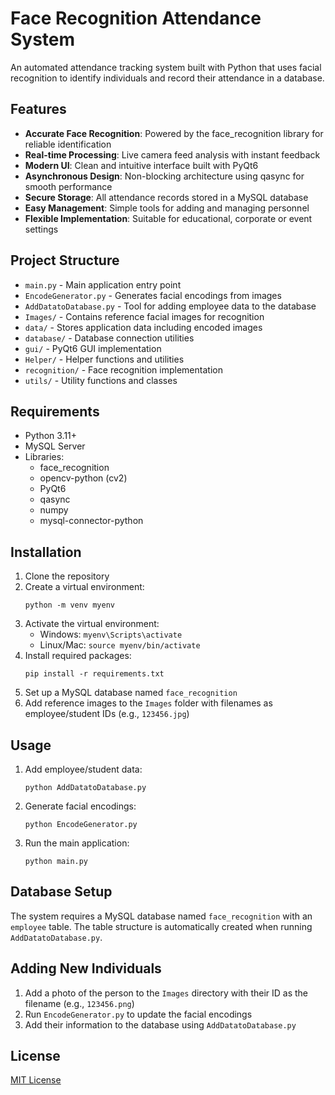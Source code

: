# Face Recognition Attendance System

An automated attendance tracking system built with Python that uses facial recognition to identify individuals and record their attendance in a database.

## Features

- **Accurate Face Recognition**: Powered by the face_recognition library for reliable identification
- **Real-time Processing**: Live camera feed analysis with instant feedback
- **Modern UI**: Clean and intuitive interface built with PyQt6
- **Asynchronous Design**: Non-blocking architecture using qasync for smooth performance
- **Secure Storage**: All attendance records stored in a MySQL database
- **Easy Management**: Simple tools for adding and managing personnel
- **Flexible Implementation**: Suitable for educational, corporate or event settings

## Project Structure

- `main.py` - Main application entry point
- `EncodeGenerator.py` - Generates facial encodings from images
- `AddDatatoDatabase.py` - Tool for adding employee data to the database
- `Images/` - Contains reference facial images for recognition
- `data/` - Stores application data including encoded images
- `database/` - Database connection utilities
- `gui/` - PyQt6 GUI implementation
- `Helper/` - Helper functions and utilities
- `recognition/` - Face recognition implementation
- `utils/` - Utility functions and classes

## Requirements

- Python 3.11+
- MySQL Server
- Libraries:
  - face_recognition
  - opencv-python (cv2)
  - PyQt6
  - qasync
  - numpy
  - mysql-connector-python

## Installation

1. Clone the repository
2. Create a virtual environment:
   ```
   python -m venv myenv
   ```
3. Activate the virtual environment:
   - Windows: `myenv\Scripts\activate`
   - Linux/Mac: `source myenv/bin/activate`
4. Install required packages:
   ```
   pip install -r requirements.txt
   ```
5. Set up a MySQL database named `face_recognition`
6. Add reference images to the `Images` folder with filenames as employee/student IDs (e.g., `123456.jpg`)

## Usage

1. Add employee/student data:
   ```
   python AddDatatoDatabase.py
   ```

2. Generate facial encodings:
   ```
   python EncodeGenerator.py
   ```

3. Run the main application:
   ```
   python main.py
   ```

## Database Setup

The system requires a MySQL database named `face_recognition` with an `employee` table. The table structure is automatically created when running `AddDatatoDatabase.py`.

## Adding New Individuals

1. Add a photo of the person to the `Images` directory with their ID as the filename (e.g., `123456.png`)
2. Run `EncodeGenerator.py` to update the facial encodings
3. Add their information to the database using `AddDatatoDatabase.py`

## License

[MIT License](LICENSE)
